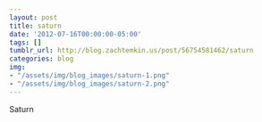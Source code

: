 ```yaml
---
layout: post
title: saturn
date: '2012-07-16T00:00:00-05:00'
tags: []
tumblr_url: http://blog.zachtemkin.us/post/56754581462/saturn
categories: blog
img:
- "/assets/img/blog_images/saturn-1.png" 
- "/assets/img/blog_images/saturn-2.png" 
---
```

Saturn
